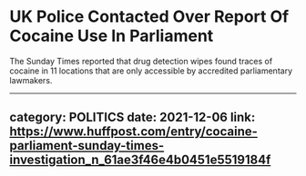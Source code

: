 # UK Police Contacted Over Report Of Cocaine Use In Parliament

The Sunday Times reported that drug detection wipes found traces of cocaine in 11 locations that are only accessible by accredited parliamentary lawmakers.

---
category: POLITICS
date: 2021-12-06
link: https://www.huffpost.com/entry/cocaine-parliament-sunday-times-investigation_n_61ae3f46e4b0451e5519184f
---
